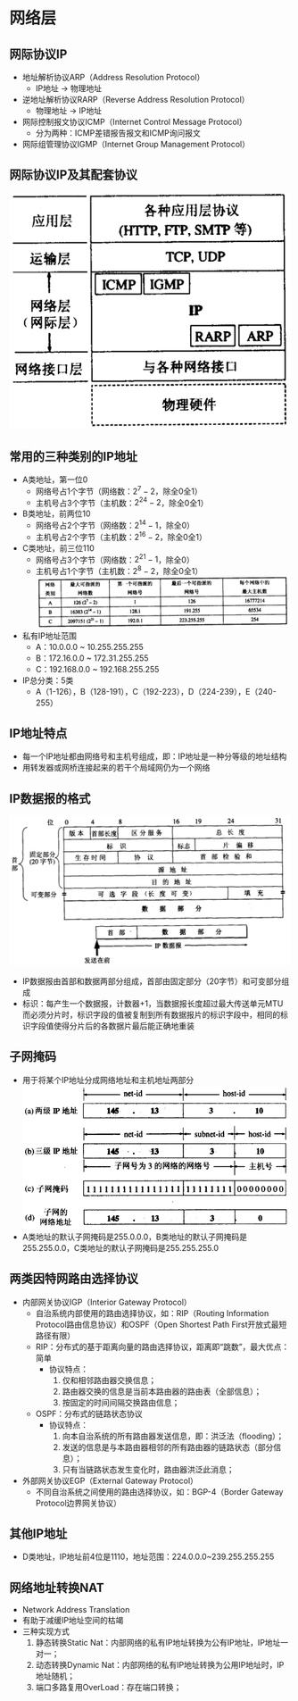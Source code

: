 # 网络层
## 网际协议IP
* 地址解析协议ARP（Address Resolution Protocol）
    * IP地址 -> 物理地址
* 逆地址解析协议RARP（Reverse Address Resolution Protocol）
    * 物理地址 -> IP地址
* 网际控制报文协议ICMP（Internet Control Message Protocol）
    * 分为两种：ICMP差错报告报文和ICMP询问报文
* 网际组管理协议IGMP（Internet Group Management Protocol）

## 网际协议IP及其配套协议
![](img/protocol.png)

## 常用的三种类别的IP地址
* A类地址，第一位0
    * 网络号占1个字节（网络数：$2^{7}-2$，除全0全1）
    * 主机号占3个字节（主机数：$2^{24}-2$，除全0全1）
* B类地址，前两位10
    * 网络号占2个字节（网络数：$2^{14}-1$，除全0）
    * 主机号占2个字节（主机数：$2^{16}-2$，除全0全1）
* C类地址，前三位110
    * 网络号占3个字节（网络数：$2^{21}-1$，除全0）
    * 主机号占1个字节（主机数：$2^{8}-2$，除全0全1）
![](img/address.png)
* 私有IP地址范围
    * A：10.0.0.0 ~ 10.255.255.255
    * B：172.16.0.0 ~ 172.31.255.255
    * C：192.168.0.0 ~ 192.168.255.255
* IP总分类：5类
    * A（1-126），B（128-191），C（192-223），D（224-239），E（240-255）

## IP地址特点
* 每一个IP地址都由网络号和主机号组成，即：IP地址是一种分等级的地址结构
* 用转发器或网桥连接起来的若干个局域网仍为一个网络

## IP数据报的格式
![](img/IPdatagram.png)
* IP数据报由首部和数据两部分组成，首部由固定部分（20字节）和可变部分组成
* 标识：每产生一个数据报，计数器+1，当数据报长度超过最大传送单元MTU而必须分片时，标识字段的值被复制到所有数据报片的标识字段中，相同的标识字段值使得分片后的各数据片最后能正确地重装

## 子网掩码
* 用于将某个IP地址分成网络地址和主机地址两部分
![](img/subnet_mask.png)
* A类地址的默认子网掩码是255.0.0.0，B类地址的默认子网掩码是255.255.0.0，C类地址的默认子网掩码是255.255.255.0

## 两类因特网路由选择协议
* 内部网关协议IGP（Interior Gateway Protocol）
    * 自治系统内部使用的路由选择协议，如：RIP（Routing Information Protocol路由信息协议）和OSPF（Open Shortest Path First开放式最短路径有限）
    * RIP：分布式的基于距离向量的路由选择协议，距离即“跳数”，最大优点：简单
        * 协议特点：
            1. 仅和相邻路由器交换信息；
            2. 路由器交换的信息是当前本路由器的路由表（全部信息）；
            3. 按固定的时间间隔交换路由信息；
    * OSPF：分布式的链路状态协议
        * 协议特点：
            1. 向本自治系统的所有路由器发送信息，即：洪泛法（flooding）；
            2. 发送的信息是与本路由器相邻的所有路由器的链路状态（部分信息）；
            3. 只有当链路状态发生变化时，路由器洪泛此消息；
* 外部网关协议EGP（External Gateway Protocol）
    * 不同自治系统之间使用的路由选择协议，如：BGP-4（Border Gateway Protocol边界网关协议）

## 其他IP地址
* D类地址，IP地址前4位是1110，地址范围：224.0.0.0~239.255.255.255

## 网络地址转换NAT
* Network Address Translation
* 有助于减缓IP地址空间的枯竭
* 三种实现方式
    1. 静态转换Static Nat：内部网络的私有IP地址转换为公有IP地址，IP地址一对一；
    2. 动态转换Dynamic Nat：内部网络的私有IP地址转换为公用IP地址时，IP地址随机；
    3. 端口多路复用OverLoad：存在端口转换；